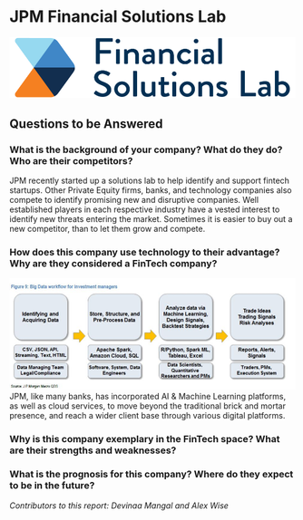 # JPM Financial Solutions Lab
![](https://github.com/alexgwise/1.4/blob/main/fsl_horizontal_color-1.png)
## Questions to be Answered
### What is the background of your company? What do they do? Who are their competitors?
JPM recently started up a solutions lab to help identify and support fintech startups. Other Private Equity firms, banks, and technology companies also compete to identify promising new and disruptive companies. Well established players in each respective industry have a vested interest to identify new threats entering the market. Sometimes it is easier to buy out a new competitor, than to let them grow and compete. 
### How does this company use technology to their advantage? Why are they considered a FinTech company?
![](https://github.com/alexgwise/1.4/blob/main/JPMorgan-big-data.jpg)
JPM, like many banks, has incorporated AI & Machine Learning platforms, as well as cloud services, to move beyond the traditional brick and mortar presence, and reach a wider client base through various digital platforms. 
### Why is this company exemplary in the FinTech space? What are their strengths and weaknesses?
### What is the prognosis for this company? Where do they expect to be in the future?
*Contributors to this report: Devinaa Mangal and Alex Wise* 
